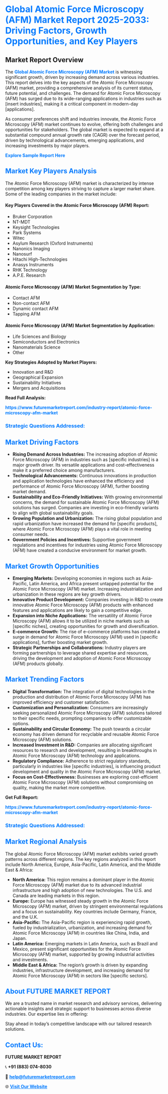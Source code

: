 <h1 style="color: #007BFF;">Global Atomic Force Microscopy (AFM) Market Report 2025-2033: Driving Factors, Growth Opportunities, and Key Players</h1>

<section id="overview">
<h2>Market Report Overview</h2>
<p>The <a href="https://www.futuremarketreport.com/industry-report/atomic-force-microscopy-afm-market" style="color: #007BFF; text-decoration: none;"><strong>Global Atomic Force Microscopy (AFM) Market</strong></a> is witnessing significant growth, driven by increasing demand across various industries. This report delves into the key aspects of the Atomic Force Microscopy (AFM) market, providing a comprehensive analysis of its current status, future potential, and challenges. The demand for Atomic Force Microscopy (AFM) has surged due to its wide-ranging applications in industries such as [insert industries], making it a critical component in modern-day [applications].</p>
<p>As consumer preferences shift and industries innovate, the Atomic Force Microscopy (AFM) market continues to evolve, offering both challenges and opportunities for stakeholders. The global market is expected to expand at a substantial compound annual growth rate (CAGR) over the forecast period, driven by technological advancements, emerging applications, and increasing investments by major players.</p>
</section>

<section id="overview">
<p><a href="https://www.futuremarketreport.com/request-sample/reportId=60433" style="color: #007BFF; text-decoration: none;"><strong>Explore Sample Report Here</strong></a></p>
</section>

<section id="key-players">
<h2 style="color: #007BFF;">Market Key Players Analysis</h2>
<p>The Atomic Force Microscopy (AFM) market is characterized by intense competition among key players striving to capture a larger market share. Some of the leading companies in the market include:</p>
<h4>Key Players Covered in the Atomic Force Microscopy (AFM) Report:</h4>
<ul><li>Bruker Corporation</li><li>NT-MDT</li><li>Keysight Technologies</li><li>Park Systems</li><li>Witec</li><li>Asylum Research (Oxford Instruments)</li><li>Nanonics Imaging</li><li>Nanosurf</li><li>Hitachi High-Technologies</li><li>Anasys Instruments</li><li>RHK Technology</li><li>A.P.E. Research</li></ul>
<h4>Atomic Force Microscopy (AFM) Market Segmentation by Type:</h4>
<ul><li>Contact AFM</li><li>Non-contact AFM</li><li>Dynamic contact AFM</li><li>Tapping AFM</li></ul>

<h4>Atomic Force Microscopy (AFM) Market Segmentation by Application:</h4>
<ul><li>Life Sciences and Biology</li><li>Semiconductors and Electronics</li><li>Nanomaterials Science</li><li>Other</li></ul>
<p><strong>Key Strategies Adopted by Market Players:</strong></p>
<ul>
<li>Innovation and R&D</li>
<li>Geographical Expansion</li>
<li>Sustainability Initiatives</li>
<li>Mergers and Acquisitions</li>
</ul>
</section>

<section>
<p><strong>Read Full Analysis: </strong></p><a href="https://www.futuremarketreport.com/industry-report/atomic-force-microscopy-afm-market" style="color: #007BFF; text-decoration: none;"><strong>https://www.futuremarketreport.com/industry-report/atomic-force-microscopy-afm-market</strong></a>
<h3 style="color: #007BFF;">Strategic Questions Addressed:</h3>
</section>

<section id="driving-factors">
<h2 style="color: #007BFF;">Market Driving Factors</h2>
<ul>
<li><strong>Rising Demand Across Industries:</strong> The increasing adoption of Atomic Force Microscopy (AFM) in industries such as [specific industries] is a major growth driver. Its versatile applications and cost-effectiveness make it a preferred choice among manufacturers.</li>
<li><strong>Technological Advancements:</strong> Continuous innovations in production and application technologies have enhanced the efficiency and performance of Atomic Force Microscopy (AFM), further boosting market demand.</li>
<li><strong>Sustainability and Eco-Friendly Initiatives:</strong> With growing environmental concerns, the demand for sustainable Atomic Force Microscopy (AFM) solutions has surged. Companies are investing in eco-friendly variants to align with global sustainability goals.</li>
<li><strong>Growing Population and Urbanization:</strong> The rising global population and rapid urbanization have increased the demand for [specific products], where Atomic Force Microscopy (AFM) plays a vital role in meeting consumer needs.</li>
<li><strong>Government Policies and Incentives:</strong> Supportive government regulations and incentives for industries using Atomic Force Microscopy (AFM) have created a conducive environment for market growth.</li>
</ul>
</section>

<section id="growth-opportunities">
<h2 style="color: #007BFF;">Market Growth Opportunities</h2>
<ul>
<li><strong>Emerging Markets:</strong> Developing economies in regions such as Asia-Pacific, Latin America, and Africa present untapped potential for the Atomic Force Microscopy (AFM) market. Increasing industrialization and urbanization in these regions are key growth drivers.</li>
<li><strong>Innovative Product Development:</strong> Companies investing in R&D to create innovative Atomic Force Microscopy (AFM) products with enhanced features and applications are likely to gain a competitive edge.</li>
<li><strong>Expansion into Niche Applications:</strong> The versatility of Atomic Force Microscopy (AFM) allows it to be utilized in niche markets such as [specific niches], creating opportunities for growth and diversification.</li>
<li><strong>E-commerce Growth:</strong> The rise of e-commerce platforms has created a surge in demand for Atomic Force Microscopy (AFM) used in [specific applications], further boosting market growth.</li>
<li><strong>Strategic Partnerships and Collaborations:</strong> Industry players are forming partnerships to leverage shared expertise and resources, driving the development and adoption of Atomic Force Microscopy (AFM) products globally.</li>
</ul>
</section>

<section id="trending-factors">
<h2 style="color: #007BFF;">Market Trending Factors</h2>
<ul>
<li><strong>Digital Transformation:</strong> The integration of digital technologies in the production and distribution of Atomic Force Microscopy (AFM) has improved efficiency and customer satisfaction.</li>
<li><strong>Customization and Personalization:</strong> Consumers are increasingly seeking personalized Atomic Force Microscopy (AFM) solutions tailored to their specific needs, prompting companies to offer customizable options.</li>
<li><strong>Sustainability and Circular Economy:</strong> The push towards a circular economy has driven demand for recyclable and reusable Atomic Force Microscopy (AFM) solutions.</li>
<li><strong>Increased Investment in R&D:</strong> Companies are allocating significant resources to research and development, resulting in breakthroughs in Atomic Force Microscopy (AFM) technology and applications.</li>
<li><strong>Regulatory Compliance:</strong> Adherence to strict regulatory standards, particularly in industries like [specific industries], is influencing product development and quality in the Atomic Force Microscopy (AFM) market.</li>
<li><strong>Focus on Cost-Effectiveness:</strong> Businesses are exploring cost-efficient Atomic Force Microscopy (AFM) solutions without compromising on quality, making the market more competitive.</li>
</ul>
</section>

<section>
<p><strong>Get Full Report: </strong></p><a href="https://www.futuremarketreport.com/industry-report/atomic-force-microscopy-afm-market" style="color: #007BFF; text-decoration: none;"><strong>https://www.futuremarketreport.com/industry-report/atomic-force-microscopy-afm-market</strong></a>
<h3 style="color: #007BFF;">Strategic Questions Addressed:</h3>
</section>


<section id="regional-analysis">
<h2 style="color: #007BFF;">Market Regional Analysis</h2>
<p>The global Atomic Force Microscopy (AFM) market exhibits varied growth patterns across different regions. The key regions analyzed in this report include North America, Europe, Asia-Pacific, Latin America, and the Middle East & Africa:</p>
<ul>
<li><strong>North America:</strong> This region remains a dominant player in the Atomic Force Microscopy (AFM) market due to its advanced industrial infrastructure and high adoption of new technologies. The U.S. and Canada are leading markets in this region.</li>
<li><strong>Europe:</strong> Europe has witnessed steady growth in the Atomic Force Microscopy (AFM) market, driven by stringent environmental regulations and a focus on sustainability. Key countries include Germany, France, and the U.K.</li>
<li><strong>Asia-Pacific:</strong> The Asia-Pacific region is experiencing rapid growth, fueled by industrialization, urbanization, and increasing demand for Atomic Force Microscopy (AFM) in countries like China, India, and Japan.</li>
<li><strong>Latin America:</strong> Emerging markets in Latin America, such as Brazil and Mexico, present significant opportunities for the Atomic Force Microscopy (AFM) market, supported by growing industrial activities and investments.</li>
<li><strong>Middle East & Africa:</strong> The region’s growth is driven by expanding industries, infrastructure development, and increasing demand for Atomic Force Microscopy (AFM) in sectors like [specific sectors].</li>
</ul>
</section>

<footer>
<h2 style="color: #007BFF;">About FUTURE MARKET REPORT</h2>
<p>We are a trusted name in market research and advisory services, delivering actionable insights and strategic support to businesses across diverse industries. Our expertise lies in offering:</p>

<p>Stay ahead in today’s competitive landscape with our tailored research solutions.</p>

<h2 style="color: #007BFF;">Contact Us:</h2>
<p><strong>FUTURE MARKET REPORT</strong></p>
<p>📞 <strong>+91 (883) 074-8030</strong></p>
<p>📧 <strong><a href="mailto:help@futuremarketreport.com" style="color: #007BFF;">help@futuremarketreport.com</a></strong></p>
<p>🌐 <strong><a href="https://www.futuremarketreport.com/" style="color: #007BFF;">Visit Our Website</a></strong></p>
</footer>